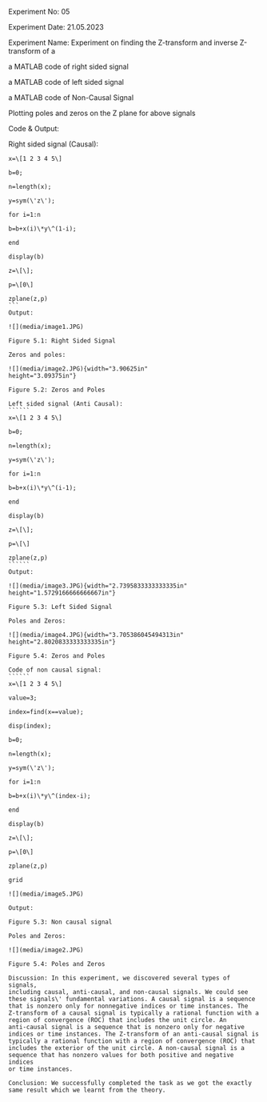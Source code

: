 Experiment No: 05

Experiment Date: 21.05.2023

Experiment Name: Experiment on finding the Z-transform and inverse
Z-transform of a

a MATLAB code of right sided signal

a MATLAB code of left sided signal

a MATLAB code of Non-Causal Signal

Plotting poles and zeros on the Z plane for above signals

Code & Output:

Right sided signal (Causal):
```````
x=\[1 2 3 4 5\]

b=0;

n=length(x);

y=sym(\'z\');

for i=1:n

b=b+x(i)\*y\^(1-i);

end

display(b)

z=\[\];

p=\[0\]

zplane(z,p)
```
Output:

![](media/image1.JPG)

Figure 5.1: Right Sided Signal

Zeros and poles:

![](media/image2.JPG){width="3.90625in"
height="3.09375in"}

Figure 5.2: Zeros and Poles

Left sided signal (Anti Causal):
``````
x=\[1 2 3 4 5\]

b=0;

n=length(x);

y=sym(\'z\');

for i=1:n

b=b+x(i)\*y\^(i-1);

end

display(b)

z=\[\];

p=\[\]

zplane(z,p)
``````
Output:

![](media/image3.JPG){width="2.7395833333333335in"
height="1.5729166666666667in"}

Figure 5.3: Left Sided Signal

Poles and Zeros:

![](media/image4.JPG){width="3.705386045494313in"
height="2.8020833333333335in"}

Figure 5.4: Zeros and Poles

Code of non causal signal:
``````
x=\[1 2 3 4 5\]

value=3;

index=find(x==value);

disp(index);

b=0;

n=length(x);

y=sym(\'z\');

for i=1:n

b=b+x(i)\*y\^(index-i);

end

display(b)

z=\[\];

p=\[0\]

zplane(z,p)

grid

![](media/image5.JPG)

Output:

Figure 5.3: Non causal signal

Poles and Zeros:

![](media/image2.JPG)

Figure 5.4: Poles and Zeros

Discussion: In this experiment, we discovered several types of signals,
including causal, anti-causal, and non-causal signals. We could see
these signals\' fundamental variations. A causal signal is a sequence
that is nonzero only for nonnegative indices or time instances. The
Z-transform of a causal signal is typically a rational function with a
region of convergence (ROC) that includes the unit circle. An
anti-causal signal is a sequence that is nonzero only for negative
indices or time instances. The Z-transform of an anti-causal signal is
typically a rational function with a region of convergence (ROC) that
includes the exterior of the unit circle. A non-causal signal is a
sequence that has nonzero values for both positive and negative indices
or time instances.

Conclusion: We successfully completed the task as we got the exactly
same result which we learnt from the theory.
